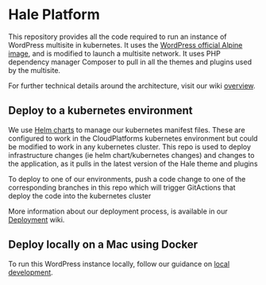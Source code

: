 # Hale Platform

This repository provides all the code required to run an instance of WordPress multisite in kubernetes. It uses the [WordPress official Alpine image](https://hub.docker.com/_/wordpress), and is modified to launch a multisite network. It uses PHP dependency manager Composer to pull in all the themes and plugins used by the multisite.

For further technical details around the architecture, visit our wiki [overview](https://github.com/ministryofjustice/hale-platform/wiki).

## Deploy to a kubernetes environment

We use [Helm charts](https://github.com/ministryofjustice/hale-platform/tree/main/helm_deploy/wordpress) to manage our kubernetes manifest files. These are configured to work in the CloudPlatforms kubernetes environment but could be modified to work in any kubernetes cluster. This repo is used to deploy infrastructure changes (ie helm chart/kubernetes changes) and changes to the application, as it pulls in the latest version of the Hale theme and plugins

To deploy to one of our environments, push a code change to one of the corresponding branches in this repo which will trigger GitActions that deploy the code into the kubernetes cluster

More information about our deployment process, is available in our [Deployment](https://github.com/ministryofjustice/hale-platform/wiki/Deployment) wiki.

## Deploy locally on a Mac using Docker

To run this WordPress instance locally, follow our guidance on [local development](https://github.com/ministryofjustice/hale-platform/wiki/Local-development).

